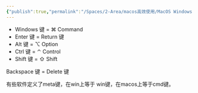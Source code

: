 ```yaml
---
{"publish":true,"permalink":"/Spaces/2-Area/macos高效使用/MacOS Windows 修饰键 对比.md","created":"2023-12-24","modified":"2023-12-24","cssclasses":""}
---
```



- Windows 键 = ⌘ Command
- Enter 键 = Return 键
- Alt 键 = ⌥ Option
- Ctrl 键 = ⌃ Control
- Shift 键 = ⇧ Shift

Backspace 键 = Delete 键


有些软件定义了meta键，在win上等于 win键，在macos上等于cmd键。